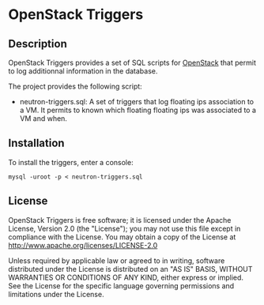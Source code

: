 # OpenStack Triggers

## Description

OpenStack Triggers provides a set of SQL scripts for
[OpenStack](www.openstack.org) that permit to log additionnal
information in the database.

The project provides the following script:
* neutron-triggers.sql: A set of triggers that log floating ips
association to a VM. It permits to known which floating floating ips
was associated to a VM and when.


## Installation

To install the triggers, enter a console:

    mysql -uroot -p < neutron-triggers.sql


## License

OpenStack Triggers is free software; it is licensed under the Apache License,
Version 2.0 (the "License"); you may not use this file except in
compliance with the License. You may obtain a copy of the License at
http://www.apache.org/licenses/LICENSE-2.0

Unless required by applicable law or agreed to in writing, software
distributed under the License is distributed on an "AS IS" BASIS,
WITHOUT WARRANTIES OR CONDITIONS OF ANY KIND, either express or implied.
See the License for the specific language governing permissions and
limitations under the License.
